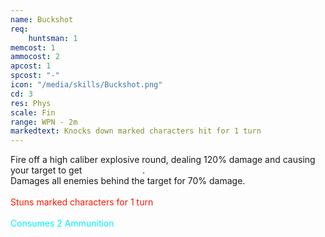 ```yaml
---
name: Buckshot
req: 
    huntsman: 1
memcost: 1
ammocost: 2
apcost: 1
spcost: "-"
icon: "/media/skills/Buckshot.png"
cd: 3
res: Phys
scale: Fin
range: WPN - 2m
markedtext: Knocks down marked characters hit for 1 turn
---
```

Fire off a high caliber explosive round, dealing 120% damage and causing your target to get <font color='#FFFFFF'>knocked back</font>.<br>
            Damages all enemies behind the target for 70% damage.<br><br>
            <font color='#FF1500'>Stuns marked characters for 1 turn</font><br><br>
            <font color='#00EFFF'>Consumes 2 Ammunition</font>